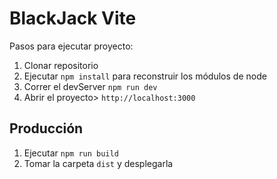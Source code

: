 # BlackJack Vite

Pasos para ejecutar proyecto:

1. Clonar repositorio
2. Ejecutar ```npm install``` para reconstruir los módulos de node
3. Correr el devServer ```npm run dev```
4. Abrir el proyecto> ```http://localhost:3000```

## Producción

1. Ejecutar ```npm run build```
2. Tomar la carpeta ```dist``` y desplegarla